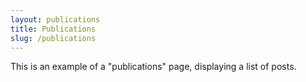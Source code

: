 ```yaml
---
layout: publications
title: Publications
slug: /publications
---
```


This is an example of a "publications" page, displaying a list of posts.
<br />

